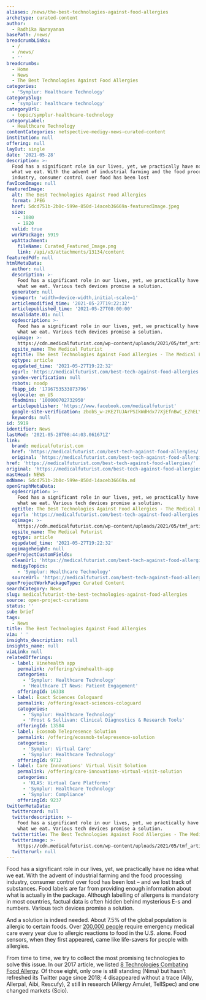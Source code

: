 ```yaml
---
aliases: /news/the-best-technologies-against-food-allergies
archetype: curated-content
author:
  - Radhika Narayanan
basePath: /news/
breadcrumbLinks:
  - /
  - /news/
  - ''
breadcrumbs:
  - Home
  - News
  - The Best Technologies Against Food Allergies
categories:
  - 'Symplur: Healthcare Technology'
categorySlug:
  - 'symplur: healthcare technology'
categoryUrl:
  - topic/symplur-healthcare-technology
categoryLabel:
  - Healthcare Technology
contentCategories: netspective-medigy-news-curated-content
institution: null
offering: null
layOut: single
date: '2021-05-28'
description: >-
  Food has a significant role in our lives, yet, we practically have no idea
  what we eat. With the advent of industrial farming and the food processing
  industry, consumer control over food has been lost
favIconImage: null
featuredImage:
  alt: The Best Technologies Against Food Allergies
  format: JPEG
  href: 5dcd751b-2b0c-599e-850d-14aceb36669a-featuredImage.jpeg
  size:
    - 1080
    - 1920
  valid: true
  workPackage: 5919
  wpAttachment:
    fileName: Curated_Featured_Image.png
    link: /api/v3/attachments/13134/content
featuredPdf: null
htmlMetaData:
  author: null
  description: >-
    Food has a significant role in our lives, yet, we practically have no idea
    what we eat. Various tech devices promise a solution.
  generator: null
  viewport: 'width=device-width,initial-scale=1'
  articlemodified_time: '2021-05-27T19:22:32'
  articlepublished_time: '2021-05-27T08:00:00'
  msvalidate.01: null
  ogdescription: >-
    Food has a significant role in our lives, yet, we practically have no idea
    what we eat. Various tech devices promise a solution.
  ogimage: >-
    https://cdn.medicalfuturist.com/wp-content/uploads/2021/05/tmf_article_269-01.png
  ogsite_name: The Medical Futurist
  ogtitle: The Best Technologies Against Food Allergies - The Medical Futurist
  ogtype: article
  ogupdated_time: '2021-05-27T19:22:32'
  ogurl: 'https://medicalfuturist.com/best-tech-against-food-allergies'
  yandex-verification: null
  robots: noodp
  fbapp_id: '1796753533873796'
  oglocale: en_US
  fbadmins: '100000702732950'
  articlepublisher: 'https://www.facebook.com/medicalfuturist'
  google-site-verification: zbobS_w-zKE2TUJArPSIkWdHdx77XjEfnBwC_EZhELY
  keywords: null
id: 5919
identifier: News
lastMod: '2021-05-28T08:44:03.061671Z'
link:
  brand: medicalfuturist.com
  href: 'https://medicalfuturist.com/best-tech-against-food-allergies/'
  original: 'https://medicalfuturist.com/best-tech-against-food-allergies'
href: 'https://medicalfuturist.com/best-tech-against-food-allergies/'
original: 'https://medicalfuturist.com/best-tech-against-food-allergies'
mastHead: NEWS
mdName: 5dcd751b-2b0c-599e-850d-14aceb36669a.md
openGraphMetaData:
  ogdescription: >-
    Food has a significant role in our lives, yet, we practically have no idea
    what we eat. Various tech devices promise a solution.
  ogtitle: The Best Technologies Against Food Allergies - The Medical Futurist
  ogurl: 'https://medicalfuturist.com/best-tech-against-food-allergies'
  ogimage: >-
    https://cdn.medicalfuturist.com/wp-content/uploads/2021/05/tmf_article_269-01.png
  ogsite_name: The Medical Futurist
  ogtype: article
  ogupdated_time: '2021-05-27T19:22:32'
  ogimageheight: null
openProjectCustomFields:
  cleanUrl: 'https://medicalfuturist.com/best-tech-against-food-allergies/'
  medigyTopics:
    - 'Symplur: Healthcare Technology'
  sourceUrl: 'https://medicalfuturist.com/best-tech-against-food-allergies'
openProjectWorkPackageType: Curated Content
searchCategory: News
slug: medicalfuturist-the-best-technologies-against-food-allergies
source: open-project-curations
status: ''
sub: brief
tags:
  - News
title: The Best Technologies Against Food Allergies
via: ' '
insights_description: null
insights_name: null
viaLink: null
relatedOfferings:
  - label: Vinehealth app
    permalink: /offering/vinehealth-app
    categories:
      - 'Symplur: Healthcare Technology'
      - 'Healthcare IT News: Patient Engagement'
    offeringId: 16338
  - label: Exact Sciences Cologuard
    permalink: /offering/exact-sciences-cologuard
    categories:
      - 'Symplur: Healthcare Technology'
      - 'Frost & Sullivan: Clinical Diagnostics & Research Tools'
    offeringId: 13584
  - label: Ecosmob Telepresence Solution
    permalink: /offering/ecosmob-telepresence-solution
    categories:
      - 'Symplur: Virtual Care'
      - 'Symplur: Healthcare Technology'
    offeringId: 9712
  - label: Care Innovations' Virtual Visit Solution
    permalink: /offering/care-innovations-virtual-visit-solution
    categories:
      - 'KLAS: Virtual Care Platforms'
      - 'Symplur: Healthcare Technology'
      - 'Symplur: Compliance'
    offeringId: 9237
twitterMetaData:
  twittercard: null
  twitterdescription: >-
    Food has a significant role in our lives, yet, we practically have no idea
    what we eat. Various tech devices promise a solution.
  twittertitle: The Best Technologies Against Food Allergies - The Medical Futurist
  twitterimage: >-
    https://cdn.medicalfuturist.com/wp-content/uploads/2021/05/tmf_article_269-01.png
  twitterurl: null
---
```

<p>Food has a significant role in our lives, yet, we practically have no idea what we eat. With the advent of industrial farming and the food processing industry, consumer control over food has been lost – and we lost track of substances. Food labels are far from providing enough information about what is actually in the package. Although labelling of allergens is mandatory in most countries, factual data is often hidden behind mysterious E-s and numbers. Various tech devices promise a solution.</p><p>And a solution is indeed needed. About 7.5% of the global population is allergic to certain foods. Over <a href="https://www.foodallergy.org/resources/facts-and-statistics">200,000 people</a> require emergency medical care every year due to allergic reactions to food in the U.S. alone. Food sensors, when they first appeared, came like life-savers for people with allergies.&nbsp;</p><p>From time to time, we try to collect the most promising technologies to solve this issue. In our 2017 article, we listed <a href="https://medicalfuturist.com/top-8-technologies-combating-food-allergy/">8 Technologies Combating Food Allergy</a>. Of those eight, only one is still standing (Nima) but hasn’t refreshed its Twitter page since 2018; 4 disappeared without a trace (Ally, Allerpal, Aibi, Rescufy), 2 still in research (Allergy Amulet, TellSpec) and one changed markets (Scio).</p>